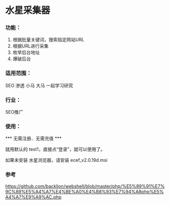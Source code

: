 # 水星采集器

### 功能：
1. 根据批量关键词，搜索指定网站URL
2. 根据URL进行采集
3. 枚举后台地址
4. 爆破后台

### 适用范围：
SEO 渗透 小马 大马  一起学习研究

### 行业：
SEO推广

### 使用：
*** 无需注册、无需充值 ***

就用默认的 test1，直接点“登录”，就可以使用了。


如果未安装 水星浏览器，请安装 ecef_v2.0.19d.msi

### 参考
https://github.com/backlion/webshell/blob/master/php/%E5%89%91%E7%9C%89%E5%A4%A7%E4%BE%A0%E4%B8%93%E7%94%A8php%E5%A4%A7%E9%A9%AC.php

